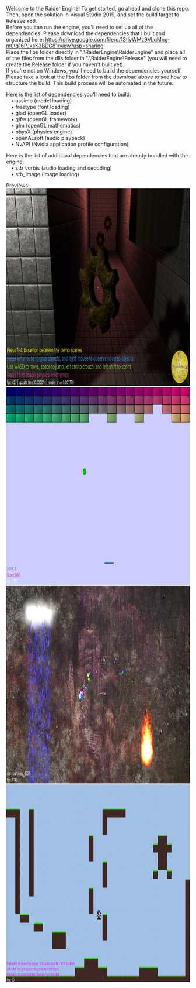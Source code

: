 Welcome to the Raider Engine! To get started, go ahead and clone this repo. Then, open the solution in Visual Studio 2019, and set the build target to Release x86.  
Before you can run the engine, you'll need to set up all of the dependencies. Please download the dependencies that I built and organized here: https://drive.google.com/file/d/1StlyWMz9VLqMng-m0tq16PJksK3BDG81/view?usp=sharing  
Place the libs folder directly in ".\RaiderEngine\RaiderEngine" and place all of the files from the dlls folder in ".\RaiderEngine\Release" (you will need to create the Release folder if you haven't built yet).  
If you're not on Windows, you'll need to build the dependencies yourself. Please take a look at the libs folder from the download above to see how to structure the build. This build process will be automated in the future.  
  
Here is the list of dependencies you'll need to build:  
 • assimp (model loading)  
 • freetype (font loading)  
 • glad (openGL loader)  
 • glfw (openGL framework)  
 • glm (openGL mathematics)  
 • physX (physics engine)  
 • openALsoft (audio playback)  
 • NvAPI (Nvidia application profile configuration)  
  
Here is the list of additional dependencies that are already bundled with the engine:  
 • stb_vorbis (audio loading and decoding)  
 • stb_image (image loading)  
  
Previews:  
<img src="previews\2_28_20 (3d carousel).png" width="960" height="540">  
<img src="previews\1_30_20 (brick breaker).png" width="960" height="540">  
<img src="previews\1_31_20 (2d particles).png" width="960" height="540">  
<img src="previews\2_17_20 (2d platformer).png" width="960" height="540">